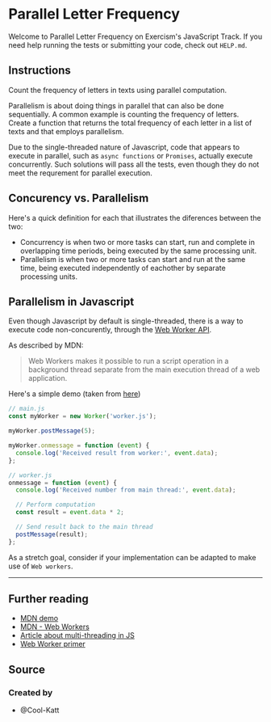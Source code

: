 # Parallel Letter Frequency

Welcome to Parallel Letter Frequency on Exercism's JavaScript Track.
If you need help running the tests or submitting your code, check out `HELP.md`.

## Instructions

Count the frequency of letters in texts using parallel computation.

Parallelism is about doing things in parallel that can also be done sequentially.
A common example is counting the frequency of letters.
Create a function that returns the total frequency of each letter in a list of texts and that employs parallelism.

Due to the single-threaded nature of Javascript, code that appears to execute in parallel,
such as `async functions` or `Promises`, actually execute concurrently.
Such solutions will pass all the tests, even though they do not meet the requrement for parallel execution.

## Concurency vs. Parallelism

Here's a quick definition for each that illustrates the diferences between the two:

- Concurrency is when two or more tasks can start, run and complete in overlapping time periods, being executed by the same processing unit.
- Parallelism is when two or more tasks can start and run at the same time, being executed independently of eachother by separate processing units.

## Parallelism in Javascript

Even though Javascript by default is single-threaded, there is a way to execute code non-concurently,
through the [Web Worker API](https://developer.mozilla.org/en-US/docs/Web/API/Web_Workers_API).

As described by MDN:

> Web Workers makes it possible to run a script operation in a background thread separate from the main execution thread of a web application.

Here's a simple demo (taken from [here](https://medium.com/@ns-tech-learn/what-is-a-web-worker-how-to-use-it-and-example-2273de521f04))

```js
// main.js
const myWorker = new Worker('worker.js');

myWorker.postMessage(5);

myWorker.onmessage = function (event) {
  console.log('Received result from worker:', event.data);
};
```

```js
// worker.js
onmessage = function (event) {
  console.log('Received number from main thread:', event.data);

  // Perform computation
  const result = event.data * 2;

  // Send result back to the main thread
  postMessage(result);
};
```

As a stretch goal, consider if your implementation can be adapted to make use of `Web workers`.

---

## Further reading

- [MDN demo](https://mdn.github.io/dom-examples/web-workers/simple-web-worker/)
- [MDN - Web Workers](https://developer.mozilla.org/en-US/docs/Web/API/Web_Workers_API/Using_web_workers)
- [Article about multi-threading in JS](https://medium.com/techtrument/multithreading-javascript-46156179cf9a)
- [Web Worker primer](https://medium.com/@ns-tech-learn/what-is-a-web-worker-how-to-use-it-and-example-2273de521f04)

## Source

### Created by

- @Cool-Katt